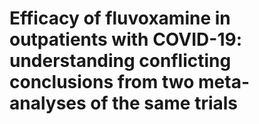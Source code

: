 # Efficacy of fluvoxamine in outpatients with COVID-19: understanding conflicting conclusions from two meta-analyses of the same trials
